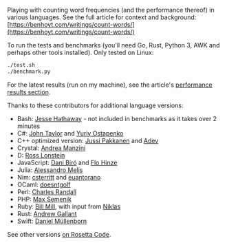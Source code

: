
Playing with counting word frequencies (and the performance thereof) in various languages. See the full article for context and background: [https://benhoyt.com/writings/count-words/](https://benhoyt.com/writings/count-words/)

To run the tests and benchmarks (you'll need Go, Rust, Python 3, AWK and perhaps other tools installed). Only tested on Linux:

```bash
./test.sh
./benchmark.py
```

For the latest results (run on my machine), see the article's [performance results section](https://benhoyt.com/writings/count-words/#performance-results-and-learnings).

Thanks to these contributors for additional language versions:

* Bash: [Jesse Hathaway](https://github.com/lollipopman) - not included in benchmarks as it takes over 2 minutes
* C#: [John Taylor](https://github.com/jftuga) and [Yuriy Ostapenko](https://github.com/uncleyo)
* C++ optimized version: [Jussi Pakkanen](https://github.com/jpakkane) and [Adev](https://github.com/adevress)
* Crystal: [Andrea Manzini](https://github.com/ilmanzo)
* D: [Ross Lonstein](https://github.com/rlonstein)
* JavaScript: [Dani Biró](https://github.com/Daninet) and [Flo Hinze](https://github.com/laubsauger)
* Julia: [Alessandro Melis](https://github.com/alemelis)
* Nim: [csterritt](https://github.com/csterritt) and [euantorano](https://github.com/euantorano)
* OCaml: [doesntgolf](https://github.com/doesntgolf)
* Perl: [Charles Randall](https://github.com/charles-randall)
* PHP: [Max Semenik](https://github.com/MaxSem)
* Ruby: [Bill Mill](https://github.com/llimllib), with input from [Niklas](https://github.com/nhh)
* Rust: [Andrew Gallant](https://github.com/BurntSushi)
* Swift: [Daniel Müllenborn](https://github.com/damuellen)

See other versions [on Rosetta Code](https://rosettacode.org/wiki/Word_frequency).
